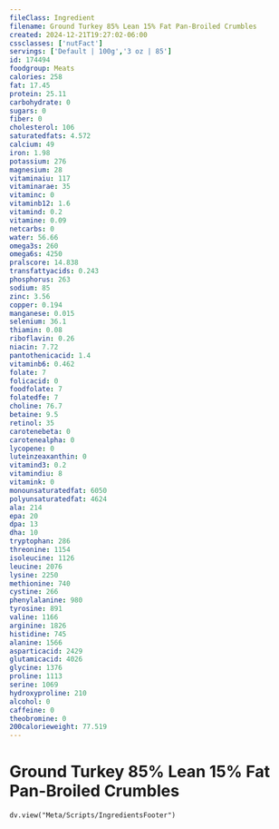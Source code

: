 ```yaml
---
fileClass: Ingredient
filename: Ground Turkey 85% Lean 15% Fat Pan-Broiled Crumbles
created: 2024-12-21T19:27:02-06:00
cssclasses: ['nutFact']
servings: ['Default | 100g','3 oz | 85']
id: 174494
foodgroup: Meats
calories: 258
fat: 17.45
protein: 25.11
carbohydrate: 0
sugars: 0
fiber: 0
cholesterol: 106
saturatedfats: 4.572
calcium: 49
iron: 1.98
potassium: 276
magnesium: 28
vitaminaiu: 117
vitaminarae: 35
vitaminc: 0
vitaminb12: 1.6
vitamind: 0.2
vitamine: 0.09
netcarbs: 0
water: 56.66
omega3s: 260
omega6s: 4250
pralscore: 14.838
transfattyacids: 0.243
phosphorus: 263
sodium: 85
zinc: 3.56
copper: 0.194
manganese: 0.015
selenium: 36.1
thiamin: 0.08
riboflavin: 0.26
niacin: 7.72
pantothenicacid: 1.4
vitaminb6: 0.462
folate: 7
folicacid: 0
foodfolate: 7
folatedfe: 7
choline: 76.7
betaine: 9.5
retinol: 35
carotenebeta: 0
carotenealpha: 0
lycopene: 0
luteinzeaxanthin: 0
vitamind3: 0.2
vitamindiu: 8
vitamink: 0
monounsaturatedfat: 6050
polyunsaturatedfat: 4624
ala: 214
epa: 20
dpa: 13
dha: 10
tryptophan: 286
threonine: 1154
isoleucine: 1126
leucine: 2076
lysine: 2250
methionine: 740
cystine: 266
phenylalanine: 980
tyrosine: 891
valine: 1166
arginine: 1826
histidine: 745
alanine: 1566
asparticacid: 2429
glutamicacid: 4026
glycine: 1376
proline: 1113
serine: 1069
hydroxyproline: 210
alcohol: 0
caffeine: 0
theobromine: 0
200calorieweight: 77.519
---
```


# Ground Turkey 85% Lean 15% Fat Pan-Broiled Crumbles

```dataviewjs
dv.view("Meta/Scripts/IngredientsFooter")
```